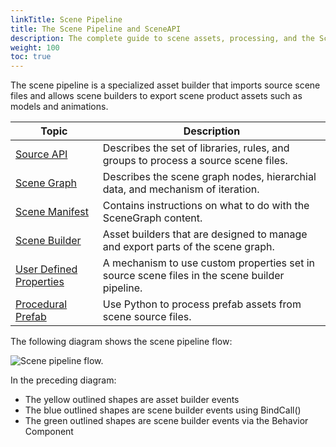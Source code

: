 ```yaml
---
linkTitle: Scene Pipeline 
title: The Scene Pipeline and SceneAPI
description: The complete guide to scene assets, processing, and the Scene Pipeline in Open 3D Engine (O3DE).
weight: 100
toc: true
---
```


The scene pipeline is a specialized asset builder that imports source scene files and allows scene builders to export scene product assets such as models and animations.

| Topic | Description |
| --- | --- |
| [Source API](scene-api) | Describes the set of libraries, rules, and groups to process a source scene files. |
| [Scene Graph](scene-graph) | Describes the scene graph nodes, hierarchial data, and mechanism of iteration. |
| [Scene Manifest](scene-manifest) | Contains instructions on what to do with the SceneGraph content. |
| [Scene Builder](scene-builder) | Asset builders that are designed to manage and export parts of the scene graph. |
| [User Defined Properties](user_defined_properties.md) | A mechanism to use custom properties set in source scene files in the scene builder pipeline. |
| [Procedural Prefab](procedural_prefab.md) | Use Python to process prefab assets from scene source files. |

The following diagram shows the scene pipeline flow:

![Scene pipeline flow.](/images/user-guide/assets/scene-pipeline/scene-pipeline-flow.png)

In the preceding diagram:

* The yellow outlined shapes are asset builder events
* The blue outlined shapes are scene builder events using BindCall()
* The green outlined shapes are scene builder events via the Behavior Component
